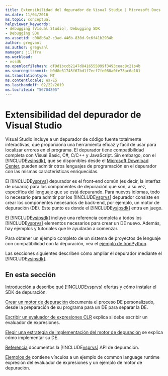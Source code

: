 ```yaml
---
title: Extensibilidad del depurador de Visual Studio | Microsoft Docs
ms.date: 11/04/2016
ms.topic: conceptual
helpviewer_keywords:
- debugging [Visual Studio], Debugging SDK
- Debugging SDK
ms.assetid: c088b6a2-c3ad-446b-830d-9c6f41b2934b
author: gregvanl
ms.author: gregvanl
manager: jillfra
ms.workload:
- vssdk
ms.openlocfilehash: df9d1bccb2147d8416555099f3493ceac8c21b4b
ms.sourcegitcommit: b0d8e61745f67bd1f7ecf7fe080a0fe73ac6a181
ms.translationtype: MT
ms.contentlocale: es-ES
ms.lasthandoff: 02/22/2019
ms.locfileid: "56704805"
---
```

# <a name="visual-studio-debugger-extensibility"></a>Extensibilidad del depurador de Visual Studio
Visual Studio incluye a un depurador de código fuente totalmente interactivas, que proporciona una herramienta eficaz y fácil de usar para localizar errores en el programa. El depurador tiene compatibilidad completa con Visual Basic, C#, C/C++ y JavaScript. Sin embargo, con el [!INCLUDE[vsipsdk](../../extensibility/includes/vsipsdk_md.md)], que se disponibles desde el [Microsoft Download Center](http://go.microsoft.com/fwlink/?LinkId=214453), pueden admitir otros lenguajes de programación en el depurador con las mismas características enriquecidas.

 El [!INCLUDE[vsprvs](../../code-quality/includes/vsprvs_md.md)] depurador es el front-end común (es decir, la interfaz de usuario) para los componentes de depuración que son, a su vez, específica del lenguaje que se está depurando. Para nuevos idiomas, todo lo necesario para admitir por los [!INCLUDE[vsprvs](../../code-quality/includes/vsprvs_md.md)] depurador consiste en crear los componentes necesarios de back-end, por ejemplo, un motor de depuración (DE). Este punto es donde el [!INCLUDE[vsipsdk](../../extensibility/includes/vsipsdk_md.md)] entra en juego.

 El [!INCLUDE[vsipsdk](../../extensibility/includes/vsipsdk_md.md)] incluye una referencia completa a todos los [!INCLUDE[vsprvs](../../code-quality/includes/vsprvs_md.md)] elementos necesarios para crear un DE nuevo. Además, hay ejemplos y tutoriales que le ayudarán a comenzar.

 Para obtener un ejemplo completo de un sistema de proyectos de lenguaje con compatibilidad con la depuración, vea el [ejemplo de IronPython](https://www.microsoft.com/download/details.aspx?id=55984).

 Las secciones siguientes describen cómo ampliar el depurador mediante el [!INCLUDE[vsipsdk](../../extensibility/includes/vsipsdk_md.md)].

## <a name="in-this-section"></a>En esta sección
 [Introducción a](../../extensibility/debugger/getting-started-with-debugger-extensibility.md) describe qué [!INCLUDE[vsprvs](../../code-quality/includes/vsprvs_md.md)] ofertas y cómo instalar el SDK de depuración.

 [Crear un motor de depuración](../../extensibility/debugger/creating-a-custom-debug-engine.md) documenta el proceso DE personalizado, desde la preparación de su programa para un DE para separar la DE.

 [Escribir un evaluador de expresiones CLR](../../extensibility/debugger/writing-a-common-language-runtime-expression-evaluator.md) explica si debe escribir un evaluador de expresiones.

 [Elegir una estrategia de implementación del motor de depuración](../../extensibility/debugger/choosing-a-debug-engine-implementation-strategy.md) se explica cómo implementar su DE.

 [Referencia](../../extensibility/debugger/reference/reference-visual-studio-debugging-apis.md) documentos la [!INCLUDE[vsprvs](../../code-quality/includes/vsprvs_md.md)] API de depuración.

 [Ejemplos de](../../extensibility/debugger/visual-studio-debugging-samples.md) contiene vínculos a un ejemplo de common language runtime expresión del evaluador de expresiones y un ejemplo de motor de depuración.
